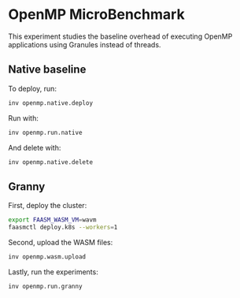 # OpenMP MicroBenchmark

This experiment studies the baseline overhead of executing OpenMP applications
using Granules instead of threads.

## Native baseline

To deploy, run:

```bash
inv openmp.native.deploy
```

Run with:

```bash
inv openmp.run.native
```

And delete with:

```bash
inv openmp.native.delete
```

## Granny

First, deploy the cluster:

```bash
export FAASM_WASM_VM=wavm
faasmctl deploy.k8s --workers=1
```

Second, upload the WASM files:

```bash
inv openmp.wasm.upload
```

Lastly, run the experiments:

```bash
inv openmp.run.granny
```
